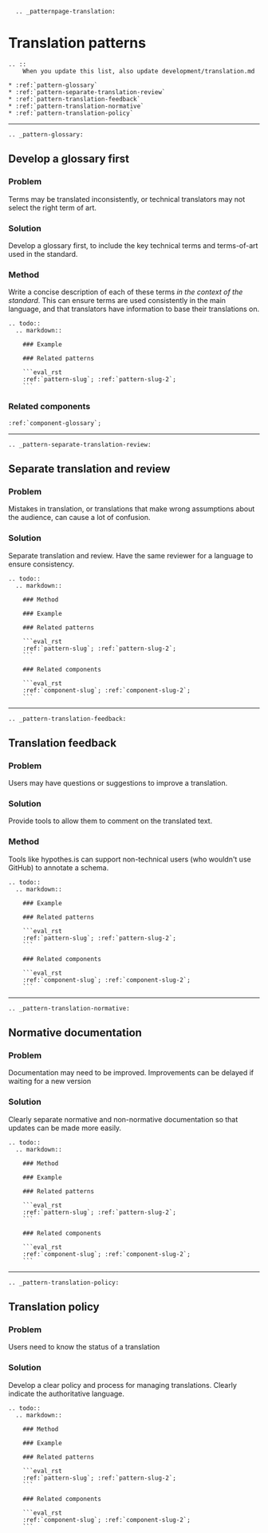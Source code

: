 ```eval_rst
  .. _patternpage-translation:
```
# Translation patterns

```eval_rst
.. ::
    When you update this list, also update development/translation.md

* :ref:`pattern-glossary`
* :ref:`pattern-separate-translation-review`
* :ref:`pattern-translation-feedback`
* :ref:`pattern-translation-normative`
* :ref:`pattern-translation-policy`

```

---
```eval_rst
.. _pattern-glossary:
```
## Develop a glossary first

### Problem

Terms may be translated inconsistently, or technical translators may not select the right term of art. 

### Solution

Develop a glossary first, to include the key technical terms and terms-of-art used in the standard.

### Method

Write a concise description of each of these terms *in the context of the standard*. This can ensure terms are used consistently in the main language, and that translators have information to base their translations on.

````eval_rst
.. todo::
  .. markdown::

    ### Example

    ### Related patterns

    ```eval_rst
    :ref:`pattern-slug`; :ref:`pattern-slug-2`;
    ```
````

### Related components

```eval_rst
:ref:`component-glossary`;
```




---
```eval_rst
.. _pattern-separate-translation-review:
```
## Separate translation and review

### Problem

Mistakes in translation, or translations that make wrong assumptions about the audience, can cause a lot of confusion.

### Solution

Separate translation and review. Have the same reviewer for a language to ensure consistency.

````eval_rst
.. todo::
  .. markdown::

    ### Method

    ### Example

    ### Related patterns

    ```eval_rst
    :ref:`pattern-slug`; :ref:`pattern-slug-2`;
    ```

    ### Related components

    ```eval_rst
    :ref:`component-slug`; :ref:`component-slug-2`;
    ```
````



---
```eval_rst
.. _pattern-translation-feedback:
```
## Translation feedback

### Problem

Users may have questions or suggestions to improve a translation. 

### Solution

Provide tools to allow them to comment on the translated text. 

### Method

Tools like hypothes.is can support non-technical users (who wouldn't use GitHub) to annotate a schema. 


````eval_rst
.. todo::
  .. markdown::

    ### Example

    ### Related patterns

    ```eval_rst
    :ref:`pattern-slug`; :ref:`pattern-slug-2`;
    ```

    ### Related components

    ```eval_rst
    :ref:`component-slug`; :ref:`component-slug-2`;
    ```
````





---
```eval_rst
.. _pattern-translation-normative:
```
## Normative documentation

### Problem

Documentation may need to be improved. Improvements can be delayed if waiting for a new version

### Solution

Clearly separate normative and non-normative documentation so that updates can be made more easily. 


````eval_rst
.. todo::
  .. markdown::

    ### Method

    ### Example

    ### Related patterns

    ```eval_rst
    :ref:`pattern-slug`; :ref:`pattern-slug-2`;
    ```

    ### Related components

    ```eval_rst
    :ref:`component-slug`; :ref:`component-slug-2`;
    ```
````


---
```eval_rst
.. _pattern-translation-policy:
```
## Translation policy

### Problem

Users need to know the status of a translation

### Solution

Develop a clear policy and process for managing translations. Clearly indicate the authoritative language.


````eval_rst
.. todo::
  .. markdown::

    ### Method

    ### Example

    ### Related patterns

    ```eval_rst
    :ref:`pattern-slug`; :ref:`pattern-slug-2`;
    ```

    ### Related components

    ```eval_rst
    :ref:`component-slug`; :ref:`component-slug-2`;
    ```
````
